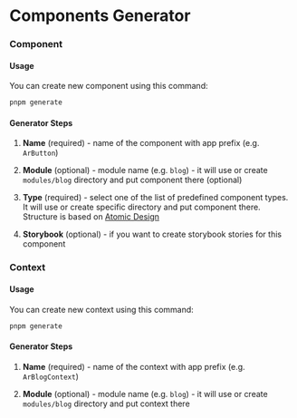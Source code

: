 # Components Generator

### Component

#### Usage

You can create new component using this command:

```sh
pnpm generate
```

#### Generator Steps

1. **Name** (required) - name of the component with app prefix (e.g. `ArButton`)

2. **Module** (optional) - module name (e.g. `blog`) - it will use or create `modules/blog` directory and put component there (optional)

3. **Type** (required) - select one of the list of predefined component types. It will use or create specific directory and put component there. Structure is based on [Atomic Design](https://bradfrost.com/blog/post/atomic-web-design/)

4. **Storybook** (optional) - if you want to create storybook stories for this component


### Context

#### Usage

You can create new context using this command:

```sh
pnpm generate
```

#### Generator Steps

1. **Name** (required) - name of the context with app prefix (e.g. `ArBlogContext`)

2. **Module** (optional) - module name (e.g. `blog`) - it will use or create `modules/blog` directory and put context there